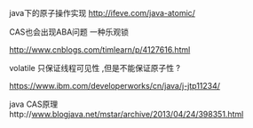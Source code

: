 java下的原子操作实现
http://ifeve.com/java-atomic/

CAS也会出现ABA问题  一种乐观锁 

http://www.cnblogs.com/timlearn/p/4127616.html

volatile 只保证线程可见性 ,但是不能保证原子性 ?


https://www.ibm.com/developerworks/cn/java/j-jtp11234/



java CAS原理http://www.blogjava.net/mstar/archive/2013/04/24/398351.html
